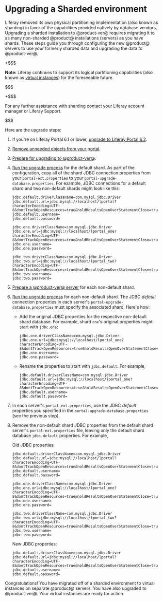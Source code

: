 # Upgrading a Sharded environment [](id=upgrading-sharded-environment)

Liferay removed its own physical partitioning implementation (also known as
sharding) in favor of the capabilities provided natively by database vendors.
Upgrading a sharded installation to @product-ver@ requires migrating it to as
many non-sharded @product@ installations (servers) as you have shards. These
steps guide you through configuring the new @product@ servers to use your
formerly sharded data and upgrading the data to @product-ver@. 

+$$$

**Note:** Liferay continues to support its logical partitioning capabilities 
(also known as
[virtual instances](/discover/portal/-/knowledge_base/7-0/setting-up-a-liferay-instance))
for the foreseeable future. 

$$$

+$$$

For any further assistance with sharding contact your Liferay account manager or
Liferay Support. 

$$$

Here are the upgrade steps:

1.  If you're on Liferay Portal 6.1 or lower,
    [upgrade to Liferay Portal 6.2](/discover/deployment/-/knowledge_base/6-2/upgrading-liferay). 

2.  [Remove unneeded objects from your portal](/discover/deployment/-/knowledge_base/7-0/pre-upgrade-speed-up-the-process). 

3.  [Prepare for upgrading to @product-ver@](/discover/deployment/-/knowledge_base/7-0/preparing-an-upgrade-to-liferay-7). 

4.  [Run the upgrade process](/discover/deployment/-/knowledge_base/7-0/running-the-upgrade-process)
    for the default shard. As part of the configuration, copy all of the shard
    JDBC connection properties from  your `portal-ext.properties` to your
    `portal-upgrade-database.properties`. For example, JDBC connections for a
    default shard and two non-default shards might look like this:

        jdbc.default.driverClassName=com.mysql.jdbc.Driver
        jdbc.default.url=jdbc:mysql://localhost/lportal?characterEncoding=UTF-8&dontTrackOpenResources=true&holdResultsOpenOverStatementClose=true&useFastDateParsing=false&useUnicode=true
        jdbc.default.username=
        jdbc.default.password=

        jdbc.one.driverClassName=com.mysql.jdbc.Driver
        jdbc.one.url=jdbc:mysql://localhost/lportal_one?characterEncoding=UTF-8&dontTrackOpenResources=true&holdResultsOpenOverStatementClose=true&useFastDateParsing=false&useUnicode=true
        jdbc.one.username=
        jdbc.one.password=

        jdbc.two.driverClassName=com.mysql.jdbc.Driver
        jdbc.two.url=jdbc:mysql://localhost/lportal_two?characterEncoding=UTF-8&dontTrackOpenResources=true&holdResultsOpenOverStatementClose=true&useFastDateParsing=false&useUnicode=true
        jdbc.two.username=
        jdbc.two.password=

5.  [Prepare a @product-ver@ server](/discover/deployment/-/knowledge_base/7-0/deploying-product)
    for each non-default shard.

6.  [Run the upgrade process](/discover/deployment/-/knowledge_base/7-0/running-the-upgrade-process)
    for each non-default shard. The JDBC *default* connection properties in each
    server's `portal-upgrade-database.properties` must specify the associated
    shard. Here's how: 

    -   Add the original JDBC properties for the respective non-default shard 
        database. For example, shard `one`'s original properties might start with `jdbc.one`:

            jdbc.one.driverClassName=com.mysql.jdbc.Driver
            jdbc.one.url=jdbc:mysql://localhost/lportal_one?characterEncoding=UTF-8&dontTrackOpenResources=true&holdResultsOpenOverStatementClose=true&useFastDateParsing=false&useUnicode=true
            jdbc.one.username=
            jdbc.one.password=

    -   Rename the properties to start with `jdbc.default`. For example, 

            jdbc.default.driverClassName=com.mysql.jdbc.Driver
            jdbc.default.url=jdbc:mysql://localhost/lportal_one?characterEncoding=UTF-8&dontTrackOpenResources=true&holdResultsOpenOverStatementClose=true&useFastDateParsing=false&useUnicode=true
            jdbc.default.username=
            jdbc.default.password=

7.  In each server's `portal-ext.properties`, use the JDBC *default* properties
    you specified in the `portal-upgrade-database.properties` (see the previous
    step). 

8.  Remove the non-default shard JDBC properties from the default shard server's
    `portal-ext.properties` file, leaving only the default shard database
    `jdbc.default` properties. For example,

    Old JDBC properties: 

        jdbc.default.driverClassName=com.mysql.jdbc.Driver
        jdbc.default.url=jdbc:mysql://localhost/lportal?characterEncoding=UTF-8&dontTrackOpenResources=true&holdResultsOpenOverStatementClose=true&useFastDateParsing=false&useUnicode=true
        jdbc.default.username=
        jdbc.default.password=

        jdbc.one.driverClassName=com.mysql.jdbc.Driver
        jdbc.one.url=jdbc:mysql://localhost/lportal_one?characterEncoding=UTF-8&dontTrackOpenResources=true&holdResultsOpenOverStatementClose=true&useFastDateParsing=false&useUnicode=true
        jdbc.one.username=
        jdbc.one.password=

        jdbc.two.driverClassName=com.mysql.jdbc.Driver
        jdbc.two.url=jdbc:mysql://localhost/lportal_two?characterEncoding=UTF-8&dontTrackOpenResources=true&holdResultsOpenOverStatementClose=true&useFastDateParsing=false&useUnicode=true
        jdbc.two.username=
        jdbc.two.password=

    New JDBC properties:

        jdbc.default.driverClassName=com.mysql.jdbc.Driver
        jdbc.default.url=jdbc:mysql://localhost/lportal?characterEncoding=UTF-8&dontTrackOpenResources=true&holdResultsOpenOverStatementClose=true&useFastDateParsing=false&useUnicode=true
        jdbc.default.username=
        jdbc.default.password=

Congratulations! You have migrated off of a sharded environment to virtual
instances on separate @product@ servers. You have also upgraded to
@product-ver@. Your virtual instances are ready for action. 
